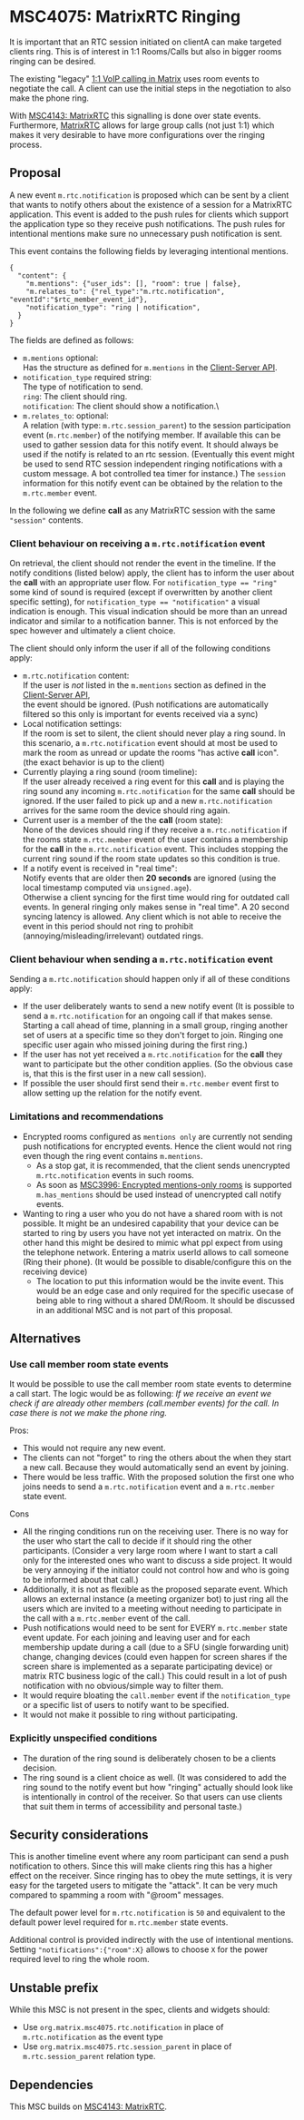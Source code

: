 # MSC4075: MatrixRTC Ringing

It is important that an RTC session initiated on clientA can make targeted clients ring.
This is of interest in 1:1 Rooms/Calls but also in bigger rooms ringing can be desired.

The existing "legacy" [1:1 VoIP calling in Matrix](https://spec.matrix.org/v1.11/client-server-api/#voice-over-ip)
uses room events to negotiate the call.
A client can use the initial steps in the negotiation to also make the phone ring.

With [MSC4143: MatrixRTC](https://github.com/matrix-org/matrix-spec-proposals/pull/4143)
this signalling is done over state events. Furthermore, [MatrixRTC](https://github.com/matrix-org/matrix-spec-proposals/pull/4143)
allows for large group calls (not just 1:1) which makes it very
desirable to have more configurations over the ringing process.

## Proposal

A new event `m.rtc.notification` is proposed which can be sent by a client that
wants to notify others about the existence of a session for a MatrixRTC application.
This event is added to the push rules for clients which
support the application type so they receive push notifications. The push rules for intentional
mentions make sure no unnecessary push notification is sent.

This event contains the following fields by leveraging intentional mentions.

```json5
{
  "content": {
    "m.mentions": {"user_ids": [], "room": true | false},
    "m.relates_to": {"rel_type":"m.rtc.notification", "eventId":"$rtc_member_event_id"},
    "notification_type": "ring | notification",
  }
}
```

The fields are defined as follows:

- `m.mentions` optional:\
  Has the structure as defined for `m.mentions` in the [Client-Server API](https://spec.matrix.org/v1.11/client-server-api/#definition-mmentions).
- `notification_type` required string:\
  The type of notification to send.\
  `ring`: The client should ring.\
  `notification`: The client should show a notification.\
- `m.relates_to`: optional:\
  A relation (with type: `m.rtc.session_parent`) to the session participation event (`m.rtc.member`) of the notifying member.
  If available this can be used to gather session data for this notify event.
  It should always be used if the notify is related to an rtc session. (Eventually this event might be used to send
  RTC session independent ringing notifications with a custom message. A bot controlled tea timer for instance.)
The `session` information for this notify event can be obtained by the relation to the `m.rtc.member` event.

In the following we define **call** as any MatrixRTC session with the
same `"session"` contents.

### Client behaviour on receiving a `m.rtc.notification` event

On retrieval, the client should not render the event in the timeline.
If the notify conditions (listed below) apply,
the client has to inform the user about the **call** with an appropriate user flow.
For `notification_type == "ring"` some kind of sound is required
(except if overwritten by another client specific setting),
for `notification_type == "notification"` a visual indication is enough.
This visual indication should be more than an unread indicator
and similar to a notification banner.
This is not enforced by the spec however and ultimately a client choice.

The client should only inform the user if all of the following conditions apply:

- `m.rtc.notification` content:\
  If the user is *not* listed in the `m.mentions` section as defined in the\
  [Client-Server API](https://spec.matrix.org/v1.11/client-server-api/#definition-mmentions),\
  the event should be ignored. (Push notifications are automatically filtered
  so this only is important for events received via a sync)
- Local notification settings:\
  If the room is set to silent, the client should never play a ring sound.
  In this scenario, a `m.rtc.notification`
  event should at most be used to mark the room as unread or update the rooms
  "has active **call** icon". (the exact behavior is up to the client)
- Currently playing a ring sound (room timeline):\
  If the user already received a ring event for this **call** and is playing
  the ring sound any incoming `m.rtc.notification` for the same **call**
  should be ignored. If the user failed to pick up and a new `m.rtc.notification`
  arrives for the same room the device should ring again.
- Current user is a member of the the **call** (room state):\
  None of the devices should ring if they receive a `m.rtc.notification` if the
  rooms state `m.rtc.member` event of the user contains a membership for
  the **call** in the `m.rtc.notification` event.
  This includes stopping the current ring sound if the room state updates so
  this condition is true.
- If a notify event is received in "real time":\
  Notify events that are older then **20 seconds** are ignored (using the local
  timestamp computed via `unsigned.age`).\
  Otherwise a client syncing for the first time would ring for outdated call events.
  In general ringing only makes sense in "real time". A 20 second syncing latency
  is allowed. Any client which is not able to receive the event in this period should
  not ring to prohibit (annoying/misleading/irrelevant) outdated rings.

### Client behaviour when sending a `m.rtc.notification` event

Sending a `m.rtc.notification` should happen only if all of these conditions apply:

- If the user deliberately wants to send a new notify event
  (It is possible to send a `m.rtc.notification` for an ongoing call if that
  makes sense. Starting a call ahead of time, planning in a small group,
  ringing another set of users at a specific time so they don't forget to join.
  Ringing one specific user again who missed joining during the first ring.)
- If the user has not yet received a `m.rtc.notification` for the **call** they want to
  participate but the other condition applies. (So the obvious case is, that this
  is the first user in a new call session).
- If possible the user should first send their `m.rtc.member` event first to allow setting up the relation
  for the notify event.

### Limitations and recommendations

- Encrypted rooms configured as `mentions only` are currently not sending push
  notifications for encrypted events. Hence the client would not ring even though
  the ring event contains `m.mentions`.
  - As a stop gat, it is recommended, that the client sends unencrypted `m.rtc.notification`
    events in such rooms.
  - As soon as [MSC3996: Encrypted mentions-only rooms](https://github.com/matrix-org/matrix-spec-proposals/pull/3996)
    is supported `m.has_mentions` should be used instead of unencrypted call
    notify events.
- Wanting to ring a user who you do not have a shared room with is not possible.
  It might be an undesired capability that your device can be started to ring
  by users you have not yet interacted on matrix.
  On the other hand this might be desired to mimic what ppl expect from using
  the telephone network.
  Entering a matrix userId allows to call someone (Ring their phone).
  (It would be possible to disable/configure this on the receiving
  device)
  - The location to put this information would be the invite event.
    This would be an edge case and only required for the specific usecase
    of being able to ring without a shared DM/Room.
    It should be discussed in an additional MSC and is not part of this proposal.

## Alternatives

### Use call member room state events

It would be possible to use the call member room state events to determine a call
start.
The logic would be as following:
_If we receive an event we check if  are already other members
(call.member events) for the call. In case there is not we make the phone ring._

Pros:

- This would not require any new event.
- The clients can not "forget" to ring the others about the when they
  start a new call. Because they would automatically send an event by joining.
- There would be less traffic. With the proposed solution the first one who joins
  needs to send a `m.rtc.notification` event and a `m.rtc.member` state event.

Cons

- All the ringing conditions run on the receiving user. There is no way for the
  user who start the call to decide if it should ring the other participants.
  (Consider a very large room where I want to start a call only for the interested
  ones who want to discuss a side project. It would be very annoying if the
  initiator could not control how and who is going to be informed about that call.)
- Additionally, it is not as flexible as the proposed separate event.
  Which allows an external instance (a meeting organizer bot) to
  just ring all the users which are invited to a meeting without needing to
  participate in the call with a `m.rtc.member` event of the call.
- Push notifications would need to be sent for EVERY `m.rtc.member` state event
  update. For each joining and leaving user and for each membership update during
  a call (due to a SFU (single forwarding unit) change, changing devices
  (could even happen for screen shares if the screen share is implemented as a
  separate participating device) or matrix RTC business logic of the call.)
  This could result in a lot of push notification with no obvious/simple way to
  filter them.
- It would require bloating the `call.member` event if the `notification_type` or a
  specific list of users to notify want to be specified.
- It would not make it possible to ring without participating.

### Explicitly unspecified conditions

- The duration of the ring sound is deliberately chosen
 to be a clients decision.
- The ring sound is a client choice as well. (It was considered to
 add the ring sound to the notify event but how "ringing" actually should
 look like is intentionally in control of the receiver. So that users can use
 clients that suit them in terms of accessibility and personal taste.)

## Security considerations

This is another timeline event where any room participant can send a push
notification to others. Since this will make clients ring this has a higher
effect on the receiver. Since ringing has to obey the mute settings, it is
very easy for the targeted users to mitigate the "attack". It can be very
much compared to spamming a room with "@room" messages.

The default power level for `m.rtc.notification` is `50` and equivalent to the default
power level required for `m.rtc.member` state events.

Additional control is provided indirectly with the use of intentional mentions.
Setting `"notifications":{"room":X}` allows to choose `X` for the power required
level to ring the whole room.

## Unstable prefix

While this MSC is not present in the spec, clients and widgets should:

- Use `org.matrix.msc4075.rtc.notification` in place of `m.rtc.notification` as the event type
- Use `org.matrix.msc4075.rtc.session_parent` in place of `m.rtc.session_parent` relation type.

## Dependencies

This MSC builds on [MSC4143: MatrixRTC](https://github.com/matrix-org/matrix-spec-proposals/pull/4143).
